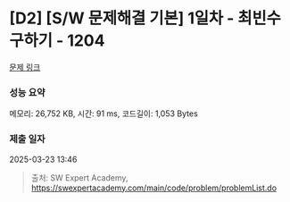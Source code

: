 # [D2] [S/W 문제해결 기본] 1일차 - 최빈수 구하기 - 1204 

[문제 링크](https://swexpertacademy.com/main/code/problem/problemDetail.do?contestProbId=AV13zo1KAAACFAYh) 

### 성능 요약

메모리: 26,752 KB, 시간: 91 ms, 코드길이: 1,053 Bytes

### 제출 일자

2025-03-23 13:46



> 출처: SW Expert Academy, https://swexpertacademy.com/main/code/problem/problemList.do